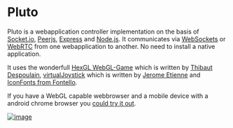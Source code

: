Pluto
=====

Pluto is a webapplication controller implementation on the basis of [Socket.io](http://socket.io), [Peerjs](http://peerjs.com), [Express](http://expressjs.com) and [Node.js](http://nodejs.org). It communicates via [WebSockets](http://www.w3.org/TR/websockets/) or [WebRTC](http://www.w3.org/TR/webrtc/) from one webapplication to another. No need to install a native application.

It uses the wonderfull [HexGL WebGL-Game](https://github.com/BKcore/HexGL) which is written by [Thibaut Despoulain](http://bkcore.com/), [virtualJoystick](http://github.com/jeromeetienne/virtualjoystick.js) which is written by [Jerome Etienne](http://jetienne.com) and [IconFonts from Fontello](http://fontello.com).


If you have a WebGL capable webbrowser and a mobile device with a android chrome browser you [could try it out](http://pluto.jit.su).


[![image](https://raw.github.com/eugenpirogoff/pluto/master/public/img/pluto.png)](http://pluto.jit.su)
